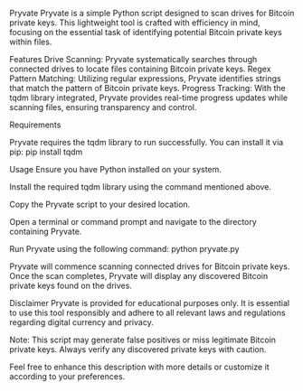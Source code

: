 Pryvate
Pryvate is a simple Python script designed to scan drives for Bitcoin private keys. This lightweight tool is crafted with efficiency in mind, focusing on the essential task of identifying potential Bitcoin private keys within files.

Features
Drive Scanning: Pryvate systematically searches through connected drives to locate files containing Bitcoin private keys.
Regex Pattern Matching: Utilizing regular expressions, Pryvate identifies strings that match the pattern of Bitcoin private keys.
Progress Tracking: With the tqdm library integrated, Pryvate provides real-time progress updates while scanning files, ensuring transparency and control.

Requirements

Pryvate requires the tqdm library to run successfully. You can install it via pip:
pip install tqdm

Usage
Ensure you have Python installed on your system.

Install the required tqdm library using the command mentioned above.

Copy the Pryvate script to your desired location.

Open a terminal or command prompt and navigate to the directory containing Pryvate.

Run Pryvate using the following command:
python pryvate.py

Pryvate will commence scanning connected drives for Bitcoin private keys.
Once the scan completes, Pryvate will display any discovered Bitcoin private keys found on the drives.

Disclaimer
Pryvate is provided for educational purposes only. It is essential to use this tool responsibly and adhere to all relevant laws and regulations regarding digital currency and privacy.

Note: This script may generate false positives or miss legitimate Bitcoin private keys. Always verify any discovered private keys with caution.

Feel free to enhance this description with more details or customize it according to your preferences.
